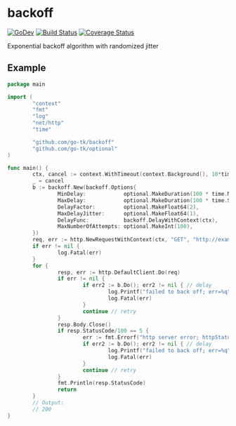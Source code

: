 # backoff

[![GoDev](https://pkg.go.dev/badge/golang.org/x/pkgsite.svg)](https://pkg.go.dev/github.com/go-tk/backoff
) [![Build Status](https://travis-ci.org/go-tk/backoff.svg?branch=master)](https://travis-ci.org/github/go-tk/backoff
) [![Coverage Status](https://codecov.io/gh/go-tk/backoff/branch/master/graph/badge.svg)](https://codecov.io/gh/go-tk/backoff
)

Exponential backoff algorithm with randomized jitter

## Example

```go
package main

import (
        "context"
        "fmt"
        "log"
        "net/http"
        "time"

        "github.com/go-tk/backoff"
        "github.com/go-tk/optional"
)

func main() {
        ctx, cancel := context.WithTimeout(context.Background(), 10*time.Second)
        _ = cancel
        b := backoff.New(backoff.Options{
                MinDelay:            optional.MakeDuration(100 * time.Millisecond), // default
                MaxDelay:            optional.MakeDuration(100 * time.Second),      // default
                DelayFactor:         optional.MakeFloat64(2),                       // default
                MaxDelayJitter:      optional.MakeFloat64(1),                       // default
                DelayFunc:           backoff.DelayWithContext(ctx),                 // with respect to ctx
                MaxNumberOfAttempts: optional.MakeInt(100),                         // default
        })
        req, err := http.NewRequestWithContext(ctx, "GET", "http://example.com/", nil)
        if err != nil {
                log.Fatal(err)
        }
        for {
                resp, err := http.DefaultClient.Do(req)
                if err != nil {
                        if err2 := b.Do(); err2 != nil { // delay
                                log.Printf("failed to back off; err=%q", err2)
                                log.Fatal(err)
                        }
                        continue // retry
                }
                resp.Body.Close()
                if resp.StatusCode/100 == 5 {
                        err := fmt.Errorf("http server error; httpStatusCode=%v", resp.StatusCode)
                        if err2 := b.Do(); err2 != nil { // delay
                                log.Printf("failed to back off; err=%q", err2)
                                log.Fatal(err)
                        }
                        continue // retry
                }
                fmt.Println(resp.StatusCode)
                return
        }
        // Output:
        // 200
}
```
